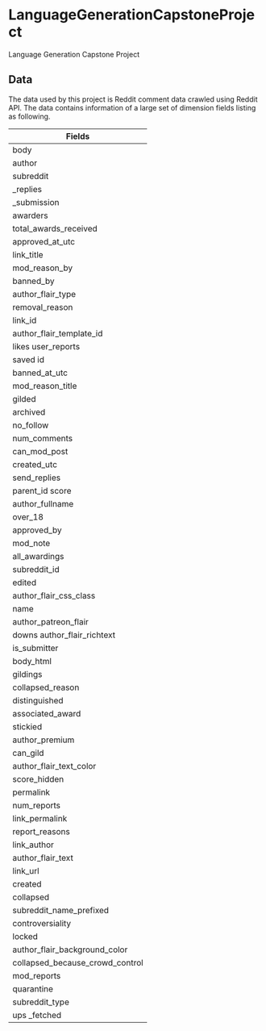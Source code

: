 # LanguageGenerationCapstoneProject
Language Generation Capstone Project

## Data

The data used by this project is Reddit comment data crawled using Reddit API. The data contains information of a large set of dimension fields listing as following.

|  Fields|
|  ----  |
| body  |
| author  |
| subreddit |
| _replies |
| _submission |
| awarders |
| total_awards_received |
| approved_at_utc |
| link_title |
| mod_reason_by |
| banned_by |
| author_flair_type |
| removal_reason |
| link_id |
| author_flair_template_id |
| likes	user_reports |
| saved	id |
| banned_at_utc |
| mod_reason_title |
| gilded |
| archived |
| no_follow |
| num_comments |
| can_mod_post |
| created_utc |
| send_replies |
| parent_id	score |
| author_fullname |
| over_18 |
| approved_by |
| mod_note |
| all_awardings |
| subreddit_id |
| edited |
| author_flair_css_class |
| name |
| author_patreon_flair |
| downs	author_flair_richtext |
| is_submitter |
| body_html |
| gildings |
| collapsed_reason |
| distinguished |
| associated_award |
| stickied |
| author_premium |
| can_gild |
| author_flair_text_color |
| score_hidden |
| permalink |
| num_reports |
| link_permalink |
| report_reasons |
| link_author |
| author_flair_text |
| link_url |
| created |
| collapsed |
| subreddit_name_prefixed |
| controversiality |
| locked |
| author_flair_background_color |
| collapsed_because_crowd_control |
| mod_reports |
| quarantine |
| subreddit_type |
| ups	_fetched |
